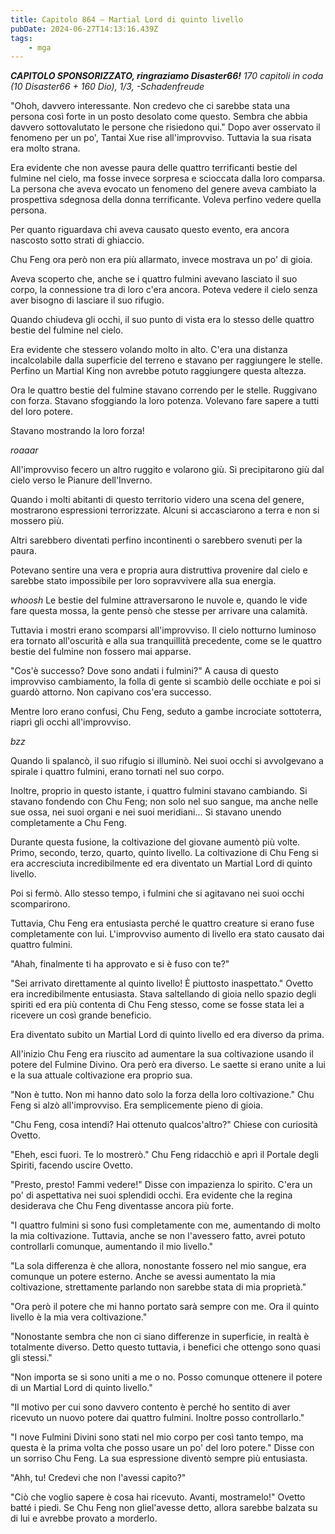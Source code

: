```yaml
---
title: Capitolo 864 – Martial Lord di quinto livello
pubDate: 2024-06-27T14:13:16.439Z
tags:
    - mga
---
```



<em><strong>CAPITOLO SPONSORIZZATO, ringraziamo Disaster66!</strong>
170 capitoli in coda (10 Disaster66 + 160 Dio), 1/3,
-Schadenfreude</em>


"Ohoh, davvero interessante. Non credevo che ci sarebbe stata una persona così forte in un posto desolato come questo. Sembra che abbia davvero sottovalutato le persone che risiedono qui." Dopo aver osservato il fenomeno per un po', Tantai Xue rise all'improvviso. Tuttavia la sua risata era molto strana.


Era evidente che non avesse paura delle quattro terrificanti bestie del fulmine nel cielo, ma fosse invece sorpresa e scioccata dalla loro comparsa. La persona che aveva evocato un fenomeno del genere aveva cambiato la prospettiva sdegnosa della donna terrificante. Voleva perfino vedere quella persona.


Per quanto riguardava chi aveva causato questo evento, era ancora nascosto sotto strati di ghiaccio.


Chu Feng ora però non era più allarmato, invece mostrava un po' di gioia.


Aveva scoperto che, anche se i quattro fulmini avevano lasciato il suo corpo, la connessione tra di loro c'era ancora. Poteva vedere il cielo senza aver bisogno di lasciare il suo rifugio. 


Quando chiudeva gli occhi, il suo punto di vista era lo stesso delle quattro bestie del fulmine nel cielo.


Era evidente che stessero volando molto in alto. C'era una distanza incalcolabile dalla superficie del terreno e stavano per raggiungere le stelle. Perfino un Martial King non avrebbe potuto raggiungere questa altezza.


Ora le quattro bestie del fulmine stavano correndo per le stelle. Ruggivano con forza. Stavano sfoggiando la loro potenza. Volevano fare sapere a tutti del loro potere.


Stavano mostrando la loro forza!


*roaaar*


All'improvviso fecero un altro ruggito e volarono giù. Si precipitarono giù dal cielo verso le Pianure dell'Inverno.


Quando i molti abitanti di questo territorio videro una scena del genere, mostrarono espressioni terrorizzate. Alcuni si accasciarono a terra e non si mossero più.


Altri sarebbero diventati perfino incontinenti o sarebbero svenuti per la paura.


Potevano sentire una vera e propria aura distruttiva provenire dal cielo e sarebbe stato impossibile per loro sopravvivere alla sua energia.


*whoosh* Le bestie del fulmine attraversarono le nuvole e, quando le vide fare questa mossa, la gente pensò che stesse per arrivare una calamità.


Tuttavia i mostri erano scomparsi all'improvviso. Il cielo notturno luminoso era tornato all'oscurità e alla sua tranquillità precedente, come se le quattro bestie del fulmine non fossero mai apparse.


"Cos'è successo? Dove sono andati i fulmini?" A causa di questo improvviso cambiamento, la folla di gente si scambiò delle occhiate e poi si guardò attorno. Non capivano cos'era successo.


Mentre loro erano confusi, Chu Feng, seduto a gambe incrociate sottoterra, riaprì gli occhi all'improvviso.


*bzz*


Quando li spalancò, il suo rifugio si illuminò. Nei suoi occhi si avvolgevano a spirale i quattro fulmini, erano tornati nel suo corpo.


Inoltre, proprio in questo istante, i quattro fulmini stavano cambiando. Si stavano fondendo con Chu Feng; non solo nel suo sangue, ma anche nelle sue ossa, nei suoi organi e nei suoi meridiani... Si stavano unendo completamente a Chu Feng.


Durante questa fusione, la coltivazione del giovane aumentò più volte. Primo, secondo, terzo, quarto, quinto livello. La coltivazione di Chu Feng si era accresciuta incredibilmente ed era diventato un Martial Lord di quinto livello.


Poi si fermò. Allo stesso tempo, i fulmini che si agitavano nei suoi occhi scomparirono.


Tuttavia, Chu Feng era entusiasta perché le quattro creature si erano fuse completamente con lui. L'improvviso aumento di livello era stato causato dai quattro fulmini.


"Ahah, finalmente ti ha approvato e si è fuso con te?"


"Sei arrivato direttamente al quinto livello! È piuttosto inaspettato." Ovetto era incredibilmente entusiasta. Stava saltellando di gioia nello spazio degli spiriti ed era più contenta di Chu Feng stesso, come se fosse stata lei a ricevere un così grande beneficio.


Era diventato subito un Martial Lord di quinto livello ed era diverso da prima.


All'inizio Chu Feng era riuscito ad aumentare la sua coltivazione usando il potere del Fulmine Divino. Ora però era diverso. Le saette si erano unite a lui e la sua attuale coltivazione era proprio sua.


"Non è tutto. Non mi hanno dato solo la forza della loro coltivazione." Chu Feng si alzò all'improvviso. Era semplicemente pieno di gioia.


"Chu Feng, cosa intendi? Hai ottenuto qualcos'altro?" Chiese con curiosità Ovetto.


"Eheh, esci fuori. Te lo mostrerò." Chu Feng ridacchiò e aprì il Portale degli Spiriti, facendo uscire Ovetto.


"Presto, presto! Fammi vedere!" Disse con impazienza lo spirito. C'era un po' di aspettativa nei suoi splendidi occhi. Era evidente che la regina desiderava che Chu Feng diventasse ancora più forte.


"I quattro fulmini si sono fusi completamente con me, aumentando di molto la mia coltivazione. Tuttavia, anche se non l'avessero fatto, avrei potuto controllarli comunque, aumentando il mio livello."


"La sola differenza è che allora, nonostante fossero nel mio sangue, era comunque un potere esterno. Anche se avessi aumentato la mia coltivazione, strettamente parlando non sarebbe stata di mia proprietà."


"Ora però il potere che mi hanno portato sarà sempre con me. Ora il quinto livello è la mia vera coltivazione."


"Nonostante sembra che non ci siano differenze in superficie, in realtà è totalmente diverso. Detto questo tuttavia, i benefici che ottengo sono quasi gli stessi."


"Non importa se si sono uniti a me o no. Posso comunque ottenere il potere di un Martial Lord di quinto livello."


"Il motivo per cui sono davvero contento è perché ho sentito di aver ricevuto un nuovo potere dai quattro fulmini. Inoltre posso controllarlo."


"I nove Fulmini Divini sono stati nel mio corpo per così tanto tempo, ma questa è la prima volta che posso usare un po' del loro potere." Disse con un sorriso Chu Feng. La sua espressione diventò sempre più entusiasta.


"Ahh, tu! Credevi che non l'avessi capito?"


"Ciò che voglio sapere è cosa hai ricevuto. Avanti, mostramelo!" Ovetto batté i piedi. Se Chu Feng non gliel'avesse detto, allora sarebbe balzata su di lui e avrebbe provato a morderlo.
                                


                                



